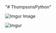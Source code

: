 "# ThompsonsPython" 

![Imgur Image](https://imgur.com/a/Ou2pmx4)

![Imgur](https://i.imgur.com/1CbJa9I.jpg)
